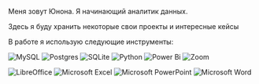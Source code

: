 Меня зовут Юнона. Я начинающий аналитик данных. 

Здесь я буду хранить некоторые свои проекты и интересные кейсы

В работе я использую следующие инструменты: 

![MySQL](https://img.shields.io/badge/mysql-%2300f.svg?style=for-the-badge&logo=mysql&logoColor=white)
![Postgres](https://img.shields.io/badge/postgres-%23316192.svg?style=for-the-badge&logo=postgresql&logoColor=white)
![SQLite](https://img.shields.io/badge/sqlite-%2307405e.svg?style=for-the-badge&logo=sqlite&logoColor=white)
![Python](https://img.shields.io/badge/python-3670A0?style=for-the-badge&logo=python&logoColor=ffdd54)
![Power Bi](https://img.shields.io/badge/power_bi-F2C811?style=for-the-badge&logo=powerbi&logoColor=black)
![Zoom](https://img.shields.io/badge/Zoom-2D8CFF?style=for-the-badge&logo=zoom&logoColor=white)

![LibreOffice](https://img.shields.io/badge/LibreOffice-%2318A303?style=for-the-badge&logo=LibreOffice&logoColor=white)
![Microsoft Excel](https://img.shields.io/badge/Microsoft_Excel-217346?style=for-the-badge&logo=microsoft-excel&logoColor=white)
![Microsoft PowerPoint](https://img.shields.io/badge/Microsoft_PowerPoint-B7472A?style=for-the-badge&logo=microsoft-powerpoint&logoColor=white)
![Microsoft Word](https://img.shields.io/badge/Microsoft_Word-2B579A?style=for-the-badge&logo=microsoft-word&logoColor=white)




